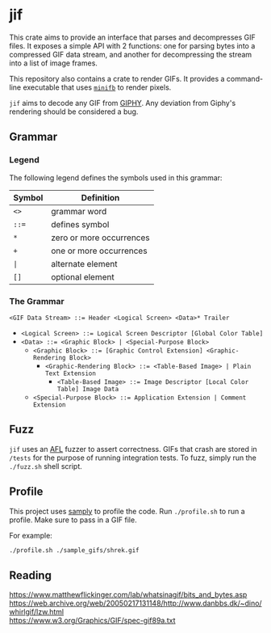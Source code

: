 # jif

This crate aims to provide an interface that parses and decompresses GIF files. It exposes a simple API with 2
functions: one for parsing bytes into a compressed GIF data stream, and another for decompressing the stream into a list
of image frames.

This repository also contains a crate to render GIFs. It provides a command-line executable that
uses [`minifb`](https://github.com/emoon/rust_minifb) to render pixels.

`jif` aims to decode any GIF from [GIPHY](https://giphy.com). Any deviation from Giphy's rendering should be
considered a bug.

## Grammar

### Legend

The following legend defines the symbols used in this grammar:

| Symbol | Definition               |
|--------|--------------------------|
| `<>`   | grammar word             |
| `::=`  | defines symbol           |
| `*`    | zero or more occurrences |
| `+`    | one or more occurrences  |
| `\|`   | alternate element        |
| `[]`   | optional element         |

### The Grammar

`<GIF Data Stream> ::= Header <Logical Screen> <Data>* Trailer`

- `<Logical Screen> ::= Logical Screen Descriptor [Global Color Table]`
- `<Data> ::= <Graphic Block> | <Special-Purpose Block>`
    - `<Graphic Block> ::= [Graphic Control Extension] <Graphic-Rendering Block>`
        - `<Graphic-Rendering Block> ::= <Table-Based Image> | Plain Text Extension`
            - `<Table-Based Image> ::= Image Descriptor [Local Color Table] Image Data`
    - `<Special-Purpose Block> ::= Application Extension | Comment Extension`

## Fuzz

`jif` uses an [AFL](https://en.wikipedia.org/wiki/American_Fuzzy_Lop_(software)) fuzzer to assert correctness. GIFs that
crash are stored in `/tests` for the purpose of running
integration tests. To fuzz, simply run the `./fuzz.sh` shell script.

## Profile

This project uses [samply](https://github.com/mstange/samply) to profile the code. Run `./profile.sh` to run a
profile. Make sure to pass in a GIF file.

For example:

```bash
./profile.sh ./sample_gifs/shrek.gif
```

## Reading

https://www.matthewflickinger.com/lab/whatsinagif/bits_and_bytes.asp<br>
https://web.archive.org/web/20050217131148/http://www.danbbs.dk/~dino/whirlgif/lzw.html<br>
https://www.w3.org/Graphics/GIF/spec-gif89a.txt<br>
